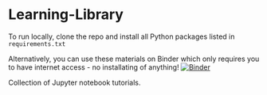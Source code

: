# Learning-Library
To run locally, clone the repo and install all Python packages listed in `requirements.txt`

Alternatively, you can use these materials on Binder which only requires you to have internet access - no installating of anything!
[![Binder](https://mybinder.org/badge.svg)](https://mybinder.org/v2/gh/James-Leslie/Learning-Library/master)

Collection of Jupyter notebook tutorials.
